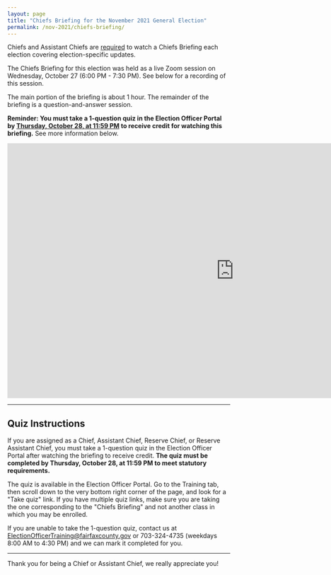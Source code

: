 ```yaml
---
layout: page
title: "Chiefs Briefing for the November 2021 General Election"
permalink: /nov-2021/chiefs-briefing/
---
```


Chiefs and Assistant Chiefs are <u>required</u> to watch a Chiefs Briefing each election covering election-specific updates.

The Chiefs Briefing for this election was held as a live Zoom session on Wednesday, October 27 (6:00 PM - 7:30 PM). See below for a recording of this session.

The main portion of the briefing is about 1 hour. The remainder of the briefing is a question-and-answer session.

**Reminder: You must take a 1-question quiz in the Election Officer Portal by <u>Thursday, October 28, at 11:59 PM</u> to receive credit for watching this briefing.** See more information below.

<iframe width="1024" height="576" src="https://www.youtube.com/embed/ATL3k6kF2KE" title="YouTube video player" frameborder="0" allow="accelerometer; autoplay; clipboard-write; encrypted-media; gyroscope; picture-in-picture" allowfullscreen></iframe>

---

## Quiz Instructions

If you are assigned as a Chief, Assistant Chief, Reserve Chief, or Reserve Assistant Chief, you must take a 1-question quiz in the Election Officer Portal after watching the briefing to receive credit. **The quiz must be completed by Thursday, October 28, at 11:59 PM to meet statutory requirements.**

The quiz is available in the Election Officer Portal. Go to the Training tab, then scroll down to the very bottom right corner of the page, and look for a "Take quiz" link. If you have multiple quiz links, make sure you are taking the one corresponding to the "Chiefs Briefing" and not another class in which you may be enrolled.

If you are unable to take the 1-question quiz, contact us at ElectionOfficerTraining@fairfaxcounty.gov or 703-324-4735 (weekdays 8:00 AM to 4:30 PM) and we can mark it completed for you.

---

Thank you for being a Chief or Assistant Chief, we really appreciate you!
